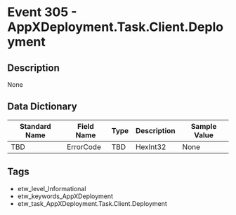 # Event 305 - AppXDeployment.Task.Client.Deployment

## Description
None

## Data Dictionary
|Standard Name|Field Name|Type|Description|Sample Value|
|---|---|---|---|---|
|TBD|ErrorCode|TBD|HexInt32|None|None|

## Tags
* etw_level_Informational
* etw_keywords_AppXDeployment
* etw_task_AppXDeployment.Task.Client.Deployment